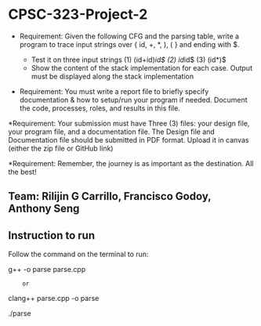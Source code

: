 # CPSC-323-Project-2

* Requirement: Given the following CFG and the parsing table, write a program to trace
input strings over { id, +, *, ), ( } and ending with $.
  - Test it on three input strings (1) (id+id)*id$ (2) id*id$ (3) (id*)$
  - Show the content of the stack implementation for each case. Output must be
displayed along the stack implementation

* Requirement: You must write a report file to briefly specify documentation & how to
setup/run your program if needed. Document the code, processes, roles, and
results in this file.

*Requirement: Your submission must have Three (3) files: your design file, your program
file, and a documentation file. The Design file and Documentation file
should be submitted in PDF format. Upload it in canvas (either the zip file or
GitHub link)

*Requirement: Remember, the journey is as important as the destination. All the best!

## Team: Rilijin G Carrillo, Francisco Godoy, Anthony Seng

## Instruction to run
Follow the command on the terminal to run:

g++ -o parse parse.cpp

        or
clang++ parse.cpp -o parse


./parse
